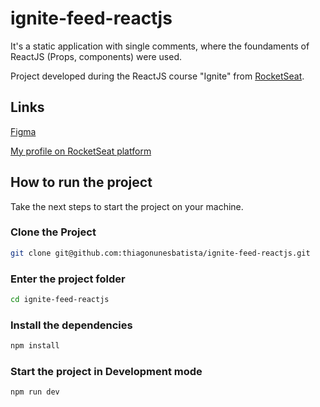 # ignite-feed-reactjs

It's a static application with single comments, where the foundaments of ReactJS (Props, components) were used.

Project developed during the ReactJS course "Ignite" from [RocketSeat](https://www.rocketseat.com.br/).

## Links

[Figma](https://www.figma.com/community/file/1113573231685349036)

[My profile on RocketSeat platform](https://app.rocketseat.com.br/me/thiagonunesbatista)

## How to run the project

Take the next steps to start the project on your machine.

### Clone the Project
```bash
git clone git@github.com:thiagonunesbatista/ignite-feed-reactjs.git
```

### Enter the project folder
```bash
cd ignite-feed-reactjs
```

### Install the dependencies
```bash
npm install
```

### Start the project in Development mode
```bash
npm run dev
```